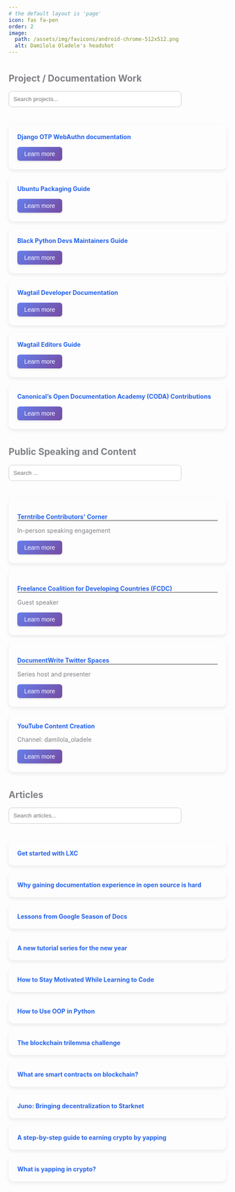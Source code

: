 ```yaml
---
# the default layout is 'page'
icon: fas fa-pen
order: 2
image:
  path: /assets/img/favicons/android-chrome-512x512.png
  alt: Damilola Oladele's headshot
---
```

<style>
h2 {
margin-top: 40px;
color: #7f8186ff;
}
.card-container {
display: grid;
grid-template-columns: repeat(auto-fill, minmax(280px, 1fr));
gap: 16px;
margin-top: 20px;
}
.card {
background: inherit;
border-radius: 12px;
box-shadow: 0 4px 8px rgba(25, 24, 24, 0.08);
padding: 20px;
transition: transform 0.2s, box-shadow 0.2s;
border-color: #363639ff;
}
.card:hover {
transform: translateY(-5px);
box-shadow: 0 8px 16px rgba(43, 39, 39, 0.12);
}
.card a {
text-decoration: none;
font-weight: bold;
color: #2563eb;
}
.card a:hover {
text-decoration: underline;
}
.card-footer {
margin-top: 15px;
display: flex;
justify-content: space-between;
align-items: center;
}
.learn-more-btn {
background: linear-gradient(135deg, #667eea 0%, #764ba2 100%);
color: white;
border: none;
padding: 8px 16px;
border-radius: 6px;
cursor: pointer;
font-size: 14px;
font-weight: 500;
transition: all 0.3s ease;
box-shadow: 0 2px 4px rgba(0,0,0,0.1);
}
.learn-more-btn:hover {
transform: translateY(-2px);
box-shadow: 0 4px 8px rgba(0,0,0,0.2);
background: linear-gradient(135deg, #5a6fd8 0%, #6a4190 100%);
}
#searchBox, #searchBoxSpeaking, #searchBoxArticles {
margin-bottom: 20px;
padding: 10px;
width: 100%;
max-width: 400px;
border: 1px solid #ccc;
border-radius: 8px;
}
.speaking-heading {
text-decoration: none;
font-weight: bold;
color: #2563eb;
border-bottom: 1px solid #333;
}
.speaking-txt {
color: #7f8186ff;
}
.modal {
display: none;
position: fixed;
z-index: 1000;
left: 0;
top: 0;
width: 100%;
height: 100%;
background-color: rgba(0, 0, 0, 0.5);
backdrop-filter: blur(5px);
opacity: 0;
transition: opacity 0.3s ease;
}
.modal[style*="block"] {
opacity: 1;
}
.modal-content {
margin: 5% auto;
padding: 0;
border-radius: 16px;
width: 90%;
max-width: 800px;
max-height: 85vh;
overflow-y: auto;
box-shadow: 0 20px 60px rgba(0, 0, 0, 0.3);
animation: modalSlideIn 0.3s ease-out;
transform: translateY(-50px);
transition: transform 0.3s ease-out, opacity 0.3s ease-out;
}
.modal[style*="block"] .modal-content {
transform: translateY(0);
opacity: 1;
}
@keyframes modalSlideIn {
from {
opacity: 0;
transform: translateY(-50px);
}
to {
opacity: 1;
transform: translateY(0);
}
}
.modal-header {
background: linear-gradient(135deg, #667eea 0%, #764ba2 100%);
color: white;
padding: 25px 30px;
border-radius: 16px 16px 0 0;
display: flex;
justify-content: space-between;
align-items: center;
}
.modal-title {
font-size: 24px;
font-weight: 600;
margin: 0;
color: white;
}
.close {
color: white;
font-size: 32px;
font-weight: bold;
cursor: pointer;
transition: all 0.2s ease;
line-height: 1;
}
.close:hover {
color: #f0f0f0;
transform: scale(1.1);
}
.modal-body {
padding: 30px;
background: #fff;
}
.modal-section {
margin-bottom: 30px;
}
.modal-section:last-child {
margin-bottom: 0;
}
.modal-section h3 {
color: #333;
font-size: 20px;
margin-bottom: 15px;
padding-bottom: 8px;
border-bottom: 2px solid #667eea;
display: inline-block;
}
.modal-section p {
line-height: 1.6;
color: #555;
margin-bottom: 15px;
}
.modal-section a {
color: #2563eb;
text-decoration: none;
font-weight: 500;
}
.modal-section a:hover {
text-decoration: underline;
color: #1d4ed8;
}
@media (max-width: 600px) {
.modal-content {
margin: 10% auto;
width: 95%;
}
.modal-header {
padding: 20px;
}
.modal-title {
font-size: 20px;
}
.modal-body {
padding: 20px;
}
.card-footer {
flex-direction: column;
gap: 10px;
}
}
</style>
<h2>Project / Documentation Work</h2>
<input type="text" id="searchBox" placeholder="Search projects...">
<div class="card-container" id="projects">
<div class="card">
<a href="https://django-otp-webauthn.readthedocs.io/en/latest/" target="_blank">Django OTP WebAuthn documentation</a>
<div class="card-footer">
<button class="learn-more-btn" data-modal-id="django-otp-modal">Learn more</button>
</div>
</div>
<div class="card">
<a href="https://canonical-ubuntu-packaging-guide.readthedocs-hosted.com/en/latest/" target="_blank">Ubuntu Packaging Guide</a>
<div class="card-footer">
<button class="learn-more-btn" data-modal-id="ubuntu-guide-modal">Learn more</button>
</div>
</div>
<div class="card">
<a href="https://github.com/BlackPythonDevs/blackpythondevs" target="_blank">Black Python Devs Maintainers Guide</a>
<div class="card-footer">
<button class="learn-more-btn" data-modal-id="bpd-modal">Learn more</button>
</div>
</div>
<div class="card">
<a href="https://docs.wagtail.org/en/stable/getting_started/index.html" target="_blank">Wagtail Developer Documentation</a>
<div class="card-footer">
<button class="learn-more-btn" data-modal-id="wagtail-dev-modal">Learn more</button>
</div>
</div>
<div class="card">
<a href="https://guide.wagtail.org/en-latest/" target="_blank">Wagtail Editors Guide</a>
<div class="card-footer">
<button class="learn-more-btn" data-modal-id="wagtail-editor-modal">Learn more</button>
</div>
</div>
<div class="card">
<a href="https://github.com/canonical/open-documentation-academy/issues?q=is%3Aissue%20state%3Aclosed%20assignee%3Aactivus-d" target="_blank">Canonical’s Open Documentation Academy (CODA) Contributions</a>
<div class="card-footer">
<button class="learn-more-btn" data-modal-id="coda-modal">Learn more</button>
</div>
</div>
</div>
<h2>Public Speaking and Content</h2>
<input type="text" id="searchBoxSpeaking" placeholder="Search ...">
<div class="card-container" id="speaking">
<div class="card">
<p class="speaking-heading">Terntribe Contributors' Corner</p>
<p class="speaking-txt">In-person speaking engagement</p>
<div class="card-footer">
<button class="learn-more-btn" data-modal-id="terntribe-modal">Learn more</button>
</div>
</div>
<div class="card">
<p class="speaking-heading">Freelance Coalition for Developing Countries (FCDC)</p>
<p class="speaking-txt">Guest speaker</p>
<div class="card-footer">
<button class="learn-more-btn" data-modal-id="fcdc-modal">Learn more</button>
</div>
</div>
<div class="card">
<p class="speaking-heading">DocumentWrite Twitter Spaces</p>
<p class="speaking-txt">Series host and presenter</p>
<div class="card-footer">
<button class="learn-more-btn" data-modal-id="documentwrite-modal">Learn more</button>
</div>
</div>
<div class="card">
<a href="https://www.youtube.com/@damilola_oladele" target="_blank">YouTube Content Creation</a>
<p class="speaking-txt">Channel: damilola_oladele</p>
<div class="card-footer">
<button class="learn-more-btn" data-modal-id="youtube-modal">Learn more</button>
</div>
</div>
</div>
<h2>Articles</h2>
<input type="text" id="searchBoxArticles" placeholder="Search articles...">
<div class="card-container" id="articles">
<div class="card"><a href="https://damilola-oladele.github.io/posts/get_started_with_lxc/" target="_blank">Get started with LXC</a></div>
<div class="card"><a href="https://damilola-oladele.github.io/posts/documentation-experience-in-open-source/" target="_blank">Why gaining documentation experience in open source is hard</a></div>
<div class="card"><a href="https://wagtail.org/blog/the-lessons-i-learned-during-my-google-season-of-docs-program/" target="_blank">Lessons from Google Season of Docs</a></div>
<div class="card"><a href="https://wagtail.org/blog/a-new-tutorial-series-for-the-new-year/" target="_blank">A new tutorial series for the new year</a></div>
<div class="card"><a href="https://www.freecodecamp.org/news/how-to-stay-motivated-while-learning-to-code/" target="_blank">How to Stay Motivated While Learning to Code</a></div>
<div class="card"><a href="https://www.freecodecamp.org/news/how-to-use-oop-in-python/" target="_blank">How to Use OOP in Python</a></div>
<div class="card"><a href="https://damilola-oladele.github.io/posts/the-blockchain-trilemma-challenge/" target="_blank">The blockchain trilemma challenge</a></div>
<div class="card"><a href="https://damilola-oladele.github.io/posts/what-are-smart-contracts-on-blockchain/" target="_blank">What are smart contracts on blockchain?</a></div>
<div class="card"><a href="https://damilola-oladele.github.io/posts/juno-bringing-decentralization-to-starknet/" target="_blank">Juno: Bringing decentralization to Starknet</a></div>
<div class="card"><a href="https://wordsmith0x.substack.com/p/a-step-by-step-guide-to-earning-crypto" target="_blank">A step-by-step guide to earning crypto by yapping</a></div>
<div class="card"><a href="https://wordsmith0x.substack.com/p/what-is-yapping" target="_blank">What is yapping in crypto?</a></div>
</div>
<!-- Modals -->
<div id="django-otp-modal" class="modal">
<div class="modal-content">
<div class="modal-header">
<h2 class="modal-title">Django OTP WebAuthn Documentation</h2>
<span class="close">&times;</span>
</div>
<div class="modal-body">
<div class="modal-section">
<h3>About the Project</h3>
<p><a href="https://django-otp-webauthn.readthedocs.io/en/latest/" target="_blank">Django OTP WebAuthn</a> is an implementation of WebAuthn Passkeys for Django applications. It extends the django-otp framework to support multi-factor authentication using passkeys.</p>
<p>Django OTP WebAuthn simplifies passkey authentication by handling all cryptographic operations through py_webauthn.</p>
</div>
<div class="modal-section">
<h3>Work Done</h3>
<p>Built the project’s documentation from scratch, starting with only the README as a reference. To better understand the project’s direction, I held an in-depth discussion with the project owner about its goals and intended audience. I authored all sections, deployed the documentation, and continue to maintain it as a go-to resource for developers integrating passkeys into Django projects, as well as for new contributors navigating the codebase.</p>
</div>
</div>
</div>
</div>
<div id="wagtail-dev-modal" class="modal">
<div class="modal-content">
<div class="modal-header">
<h2 class="modal-title">Wagtail Developer Documentation</h2>
<span class="close">&times;</span>
</div>
<div class="modal-body">
<div class="modal-section">
<h3>About the Project</h3>
<p>The <a href="https://docs.wagtail.org/en/stable/index.html" target="_blank">Wagtail developer documentation</a> is the main guide for developers who want to build and customize Wagtail CMS sites. It explains how to set up Wagtail, change its settings, create content types, design page layouts, add new features, and everything else developers need to make Wagtail sites.</p>
</div>
<div class="modal-section">
<h3>Work Done</h3>
<p>I reviewed and improved the <a href="https://docs.wagtail.org/en/stable/getting_started/index.html" target="_blank">Getting Started</a> section of the documentation. I noticed that while the section explained enough Wagtail features, it needed more background for new users who did not know Django. So, I added a new introduction page for beginners who are new to Wagtail. I also changed the order so that the <a href="https://docs.wagtail.org/en/stable/getting_started/tutorial.html" target="_blank">Getting Started tutorial</a> comes right after the introduction. I made the tutorial better by listing what you need to know before starting and by adding clear comments to the code examples.</p>
<p>Second, I authored a new <a href="https://docs.wagtail.org/en/latest/tutorial/index.html#" target="_blank">tutorial series</a> to aid the onboarding of new developers. The tutorial takes users through a journey of converting the blog site they built with the Wagtail getting started tutorial into a fully deployable portfolio site. One important part of the tutorial is the deployment section. Deployment is one aspect that's usually a pain point for new and existing Wagtail users. The tutorial provides a deployment option, which they can use in their subsequent Wagtail projects. You can get more information about the different Wagtail features covered in the tutorial <a href="https://wagtail.org/blog/a-new-tutorial-series-for-the-new-year/" target="_blank">here</a>.</p>
</div>
</div>
</div>
</div>
<div id="wagtail-editor-modal" class="modal">
<div class="modal-content">
<div class="modal-header">
<h2 class="modal-title">Wagtail Editor's Guide Documentation</h2>
<span class="close">&times;</span>
</div>
<div class="modal-body">
<div class="modal-section">
<h3>About the Project</h3>
<p>The <a href="https://guide.wagtail.org/en-latest/" target="_blank">Wagtail Editor's guide</a> is written for the users of a Wagtail-powered site. That is, the content editors, moderators, and administrators who add, review, and approve content on a day-to-day basis.</p>
</div>
<div class="modal-section">
<h3>Work Done</h3>
<p>First, I researched the choice of a style guide for the documentation and improved its content following the chosen style guide. You can read the report showing the choice of the style guide and the rationale behind its adoption <a href="https://github.com/wagtail/guide/discussions/282#discussioncomment-4332158" target="_blank">here</a>.</p>
<p>Second, I improved the <a href="https://guide.wagtail.org/en-latest/how-to-guides/" target="_blank">How-to guides</a> section by adding nine additional guides.</p>
<p>Third, I authored a new <a href="https://guide.wagtail.org/en-latest/concepts/" target="_blank">Concepts</a> section to explain some Wagtail-specific terminologies. The new Concepts section provides editors with enough context to aid their usage of the documentation and the Wagtail admin interface.</p>
<p>Finally, I suggested the replacement of the existing Tutorial section with a Getting started section. This was after deliberating with the Wagtail core engineers working with me on the project. We arrived at the decision because the section doesn't actually contain a tutorial, and writing a tutorial where users can quickly learn to use the CMS will require users to be able to set up the Wagtail <a href="https://github.com/wagtail/bakerydemo" target="_blank">bakerydemo</a> on their local machine. To set up the Wagtail bakerydemo, users need to have some basic programming experience. This would be a difficult prerequisite for learning since most editors using the Wagtail admin interface have a non-technical background. The new Getting started section has an <a href="https://guide.wagtail.org/en-latest/getting-started/overview/" target="_blank">overview</a> that introduces the editors to what Wagtail is and what to expect from using the documentation. This sets the tone for adding more content to the section in the future.</p>
</div>
</div>
</div>
</div>
<div id="coda-modal" class="modal">
<div class="modal-content">
<div class="modal-header">
<h2 class="modal-title">Canonical’s Open Documentation Academy (CODA) Contributions</h2>
<span class="close">&times;</span>
</div>
<div class="modal-body">
<div class="modal-section">
<h3>About the Project</h3>
<p><a href="https://documentationacademy.org/" target="_blank">CODA</a> is a collaboration between Canonical’s documentation team and documentation newcomers, experts, and those in-between. Its goal is to help us all improve documentation, become better writers, and grow as open source contributors.</p>
</div>
<div class="modal-section">
<h3>Work Done</h3>
<p>Made several contributions through CODA across multiple Canonical projects, including the Public Cloud docs, Ubuntu Server docs, LXD docs, Scapcraft docs, and adding articles to the CODA website. You can view my contributions <a href="https://github.com/canonical/open-documentation-academy/issues?q=is%3Aissue%20state%3Aclosed%20assignee%3Aactivus-d" target="_blank">here</a>.</p>
</div>
</div>
</div>
</div>
<div id="ubuntu-guide-modal" class="modal">
<div class="modal-content">
<div class="modal-header">
<h2 class="modal-title">Ubuntu Packaging Guide</h2>
<span class="close">&times;</span>
</div>
<div class="modal-body">
<div class="modal-section">
<h3>About the Project</h3>
<p>The <a href="https://canonical-ubuntu-packaging-guide.readthedocs-hosted.com/en/latest/" target="_blank">Ubuntu Packaging Guide</a> is the official resource for learning Ubuntu development and packaging. It covers the key players, processes, and tools, helps you set up your development environment, shows you how to join the community, and guides you through fixing an Ubuntu bug.</p>
</div>
<div class="modal-section">
<h3>Work Done</h3>
<p>I improved the Ubuntu Packaging Guide by authoring docs that addresses knowledge gaps for  developers.</p>
<p>I authored a new <a href="https://canonical-ubuntu-packaging-guide.readthedocs-hosted.com/en/latest/how-to/propose-changes/" target="_blank">how-to guide that provides step-by-step instructions for proposing changes to Ubuntu packages</a>. The guide serves new and experienced contributors and walks them through finding problems, obtaining code, developing solutions, testing fixes, pushing changes to Launchpad, and requesting reviews and merges.</p>
<p>I authored <a href="https://canonical-ubuntu-packaging-guide.readthedocs-hosted.com/en/latest/reference/debian-policy/" target="_blank">reference documentation on Debian Policy</a> and its relationship to the Standards-Version field in debian/control. The documentation includes a policy summary, explanations of the Standards-Version field's format and compliance tracking role, and an upgrade checklist. This work addresses package maintainers' needs for policy compliance links and Standards-Version update guidance while helping new maintainers understand the connection between Standards-Version and Debian Policy.</p>
<p>I introduced a <a href="https://canonical-ubuntu-packaging-guide.readthedocs-hosted.com/en/latest/reference/filesystem-hierarchy-standard/" target="_blank">reference documentation on the Linux Filesystem Hierarchy Standard (FHS)</a> that helps new Ubuntu developers understand file installation locations during packaging. The reference explains key filesystem locations' purposes and structures, prescribes required directories and their roles, and provides a framework for separating shareable from unshareable files and static from variable files. FHS compliance ensures developers and system administrators can predict file locations, and the documentation conforms to FHS 3.0 specifications while covering packaging-relevant portions.</p>
<p>I authored the <a href="https://github.com/canonical/ubuntu-packaging-guide/pull/69" target="_blank">documentation on SRU (Stable Release Updates)</a> that details how the SRU  process ensures vetting and testing of changes to stable releases. The process protects users  who depend on stable releases for daily operations from disruptive problems.</p>
<p>I authored the <a href="https://github.com/canonical/ubuntu-packaging-guide/pull/75" target="_blank">documentation on Sponsorship</a> that clarifies how developers without upload rights can submit patches and new packages for review. Authorized developers upload approved changes on their behalf through this process.</p>
</div>
</div>
</div>
</div>
<div id="bpd-modal" class="modal">
<div class="modal-content">
<div class="modal-header">
<h2 class="modal-title">Black Python Devs Maintainers Guide</h2>
<span class="close">&times;</span>
</div>
<div class="modal-body">
<div class="modal-section">
<h3>About the Project</h3>
<p>The <a href="https://github.com/BlackPythonDevs/blackpythondevs" target="_blank">Black Python Devs Maintainers Guide</a> is an open-source repository that documents the Black Python Devs community programs, policies, roles, and responsibilities. The guide ensures transparency in how the community operates and makes decisions.</p>
</div>
<div class="modal-section">
<h3>Work Done</h3>
<p>I own and maintain the Black Python Devs Maintainers Guide, where I organized documentation for the community’s programs, policies, and roles. I led a volunteer team to author content and develop a <a href="https://github.com/BlackPythonDevs/blackpythondevs/blob/main/style_guide.md" target="_blank">style guide</a> with an editorial process that cut review time, improved clarity, and made the docs easier to adopt across similar Python organizations.</p>
</div>
</div>
</div>
</div>
<div id="terntribe-modal" class="modal">
<div class="modal-content">
<div class="modal-header">
<h2 class="modal-title">Terntribe Contributors’ Corner</h2>
<span class="close">&times;</span>
</div>
<div class="modal-body">
<div class="modal-section">
<h3>In-person speaking engagement</h3>
<p>Presented on open source misconceptions in African innovation context.</p>
<p>Discussed strategies for government, NGO, and educational support of open source initiatives.</p>
</div>
</div>
</div>
</div>
<div id="documentwrite-modal" class="modal">
<div class="modal-content">
<div class="modal-header">
<h2 class="modal-title">DocumentWrite Twitter Spaces</h2>
<span class="close">&times;</span>
</div>
<div class="modal-body">
<div class="modal-section">
<h3>Series Host and Presenter</h3>
<p>Hosted multiple sessions on technical writing and developer relations topics.</p>
<p>Covered conference attendance strategies, career development, global audience writing, and DevRel vs. technical writing.</p>
<p>Presented on social media navigation for technical writers and soft skills development.</p>
</div>
</div>
</div>
</div>
<div id="fcdc-modal" class="modal">
<div class="modal-content">
<div class="modal-header">
<h2 class="modal-title">Freelance Coalition for Developing Countries (FCDC)</h2>
<span class="close">&times;</span>
</div>
<div class="modal-body">
<div class="modal-section">
<h3>Guest Speaker</h3>
<p>Delivered presentation on breaking into technical writing without formal background.</p>
<p>Discussed skills required for technical writing success and content creation strategies.</p>
<p>Provided insights on monetizing technical writing skills for BIPOC freelancers.</p>
<p><strong>Recording available:<a href="https://x.com/i/spaces/1BRJjZwkAXaJw/peek?s=20" target="_blank">Twitter Spaces session</a>.</strong></p>
</div>
</div>
</div>
</div>
<div id="youtube-modal" class="modal">
<div class="modal-content">
<div class="modal-header">
<h2 class="modal-title">YouTube Content Creation</h2>
<span class="close">&times;</span>
</div>
<div class="modal-body">
<div class="modal-section">
<h3>Channel: <a href="https://www.youtube.com/@damilola_oladele" target="_blank">damilola_oladele</a></h3>
<p>Created video tutorials on ReactJS concepts and programming fundamentals.</p>
<p>Produced educational content for developer audiences.</p>
</div>
</div>
</div>
</div>
<script>
document.addEventListener('DOMContentLoaded', () => {
const filterCards = (containerId, query) => {
const container = document.getElementById(containerId);
const cards = container.getElementsByClassName('card');
const filter = query.toLowerCase();
Array.from(cards).forEach(card => {
const text = card.innerText.toLowerCase();
card.style.display = text.includes(filter) ? "block" : "none";
});
};
const searchBoxes = document.querySelectorAll('input[type="text"]');
searchBoxes.forEach(box => {
const containerId = box.id.replace('searchBox', '').toLowerCase();
if (containerId === '') {
box.addEventListener('input', (event) => filterCards('projects', event.target.value));
} else {
box.addEventListener('input', (event) => filterCards(containerId, event.target.value));
}
});
const openModal = (modalId) => {
const modal = document.getElementById(modalId);
if (modal) {
modal.style.display = "block";
document.body.style.overflow = "hidden";
void modal.offsetHeight;
}
};
const closeModal = (modalId) => {
const modal = document.getElementById(modalId);
if (modal) {
modal.style.display = "none";
document.body.style.overflow = "auto";
}
};
const learnMoreButtons = document.querySelectorAll('.learn-more-btn');
learnMoreButtons.forEach(button => {
button.addEventListener('click', () => {
const modalId = button.getAttribute('data-modal-id');
if (modalId) {
openModal(modalId);
}
});
});
const closeButtons = document.querySelectorAll('.modal .close');
closeButtons.forEach(button => {
button.addEventListener('click', () => {
const modal = button.closest('.modal');
if (modal) {
closeModal(modal.id);
}
});
});
window.addEventListener('click', (event) => {
const modals = document.getElementsByClassName('modal');
Array.from(modals).forEach(modal => {
if (event.target === modal && modal.style.display === "block") {
closeModal(modal.id);
}
});
});
document.addEventListener('keydown', (event) => {
if (event.key === 'Escape') {
const modals = document.getElementsByClassName('modal');
Array.from(modals).forEach(modal => {
if (modal.style.display === "block") {
closeModal(modal.id);
}
});
}
});
});
</script>
